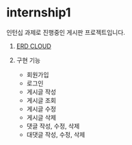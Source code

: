 # internship1
인턴십 과제로 진행중인 게시판 프로젝트입니다. 

1. [ERD CLOUD](https://www.erdcloud.com/d/YmcM5yNQJZRRzftZf)

2. 구현 기능
   - 회원가입
   - 로그인
   - 게시글 작성
   - 게시글 조회
   - 게시글 수정
   - 게시글 삭제
   - 댓글 작성, 수정, 삭제 
   - 대댓글 작성, 수정, 삭제
